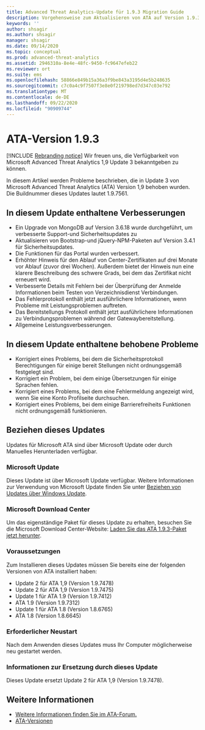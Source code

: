 ```yaml
---
title: Advanced Threat Analytics-Update für 1.9.3 Migration Guide
description: Vorgehensweise zum Aktualisieren von ATA auf Version 1.9.3
keywords: ''
author: shsagir
ms.author: shsagir
manager: shsagir
ms.date: 09/14/2020
ms.topic: conceptual
ms.prod: advanced-threat-analytics
ms.assetid: 2946310a-8e4e-48fc-9450-fc9647efeb22
ms.reviewer: ort
ms.suite: ems
ms.openlocfilehash: 58866e849b15a36a3f9be843a3195d4e5b248635
ms.sourcegitcommit: c7c0a4c9f7507f3e8e0f219798ed7d347c03e792
ms.translationtype: MT
ms.contentlocale: de-DE
ms.lasthandoff: 09/22/2020
ms.locfileid: "90909744"
---
```

# <a name="ata-version-193"></a>ATA-Version 1.9.3

[!INCLUDE [Rebranding notice](includes/rebranding.md)]
Wir freuen uns, die Verfügbarkeit von Microsoft Advanced Threat Analytics 1,9 Update 3 bekanntgeben zu können.

In diesem Artikel werden Probleme beschrieben, die in Update 3 von Microsoft Advanced Threat Analytics (ATA) Version 1,9 behoben wurden. Die Buildnummer dieses Updates lautet 1.9.7561.

## <a name="improvements-included-in-this-update"></a>In diesem Update enthaltene Verbesserungen

- Ein Upgrade von MongoDB auf Version 3.6.18 wurde durchgeführt, um verbesserte Support-und Sicherheitsupdates zu
- Aktualisieren von Bootstrap-und jQuery-NPM-Paketen auf Version 3.4.1 für Sicherheitsupdates.
- Die Funktionen für das Portal wurden verbessert.
- Erhöhter Hinweis für den Ablauf von Center-Zertifikaten auf drei Monate vor Ablauf (zuvor drei Wochen). Außerdem bietet der Hinweis nun eine klarere Beschreibung des schwere Grads, bei dem das Zertifikat nicht erneuert wird.
- Verbesserte Details mit Fehlern bei der Überprüfung der Anmelde Informationen beim Testen von Verzeichnisdienst Verbindungen.
- Das Fehlerprotokoll enthält jetzt ausführlichere Informationen, wenn Probleme mit Leistungsproblemen auftreten.
- Das Bereitstellungs Protokoll enthält jetzt ausführlichere Informationen zu Verbindungsproblemen während der Gatewaybereitstellung.
- Allgemeine Leistungsverbesserungen.

## <a name="fixed-issues-included-in-this-update"></a>In diesem Update enthaltene behobene Probleme

- Korrigiert eines Problems, bei dem die Sicherheitsprotokoll Berechtigungen für einige bereit Stellungen nicht ordnungsgemäß festgelegt sind.
- Korrigiert ein Problem, bei dem einige Übersetzungen für einige Sprachen fehlen.
- Korrigiert eines Problems, bei dem eine Fehlermeldung angezeigt wird, wenn Sie eine Konto Profilseite durchsuchen.
- Korrigiert eines Problems, bei dem einige Barrierefreiheits Funktionen nicht ordnungsgemäß funktionieren.

## <a name="how-to-get-this-update"></a>Beziehen dieses Updates

Updates für Microsoft ATA sind über Microsoft Update oder durch Manuelles Herunterladen verfügbar.

### <a name="microsoft-update"></a>Microsoft Update

Dieses Update ist über Microsoft Update verfügbar. Weitere Informationen zur Verwendung von Microsoft Update finden Sie unter [Beziehen von Updates über Windows Update](https://support.microsoft.com/help/3067639).

### <a name="microsoft-download-center"></a>Microsoft Download Center

Um das eigenständige Paket für dieses Update zu erhalten, besuchen Sie die Microsoft Download Center-Website: [Laden Sie das ATA 1.9.3-Paket jetzt herunter](https://www.microsoft.com/download/details.aspx?id=56725).

### <a name="prerequisites"></a>Voraussetzungen

Zum Installieren dieses Updates müssen Sie bereits eine der folgenden Versionen von ATA installiert haben:

- Update 2 für ATA 1,9 (Version 1.9.7478)
- Update 2 für ATA 1,9 (Version 1.9.7475)
- Update 1 für ATA 1.9 (Version 1.9.7412)
- ATA 1.9 (Version 1.9.7312)
- Update 1 für ATA 1.8 (Version 1.8.6765)
- ATA 1.8 (Version 1.8.6645)

### <a name="restart-requirement"></a>Erforderlicher Neustart

Nach dem Anwenden dieses Updates muss Ihr Computer möglicherweise neu gestartet werden.

### <a name="update-replacement-information"></a>Informationen zur Ersetzung durch dieses Update

Dieses Update ersetzt Update 2 für ATA 1,9 (Version 1.9.7478).

## <a name="see-also"></a>Weitere Informationen

- [Weitere Informationen finden Sie im ATA-Forum.](https://social.technet.microsoft.com/Forums/security/home?forum=mata)
- [ATA-Versionen](ata-versions.md)
